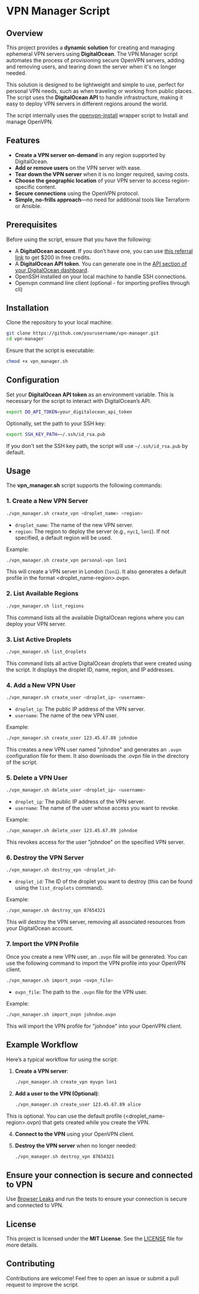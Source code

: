 
# VPN Manager Script

## Overview

This project provides a **dynamic solution** for creating and managing ephemeral VPN servers using **DigitalOcean**. The VPN Manager script automates the process of provisioning secure OpenVPN servers, adding and removing users, and tearing down the server when it's no longer needed.

This solution is designed to be lightweight and simple to use, perfect for personal VPN needs, such as when traveling or working from public places. The script uses the **DigitalOcean API** to handle infrastructure, making it easy to deploy VPN servers in different regions around the world.

The script internally uses the [openvpn-install](https://github.com/angristan/openvpn-install) wrapper script to Install and manage OpenVPN.

## Features

- **Create a VPN server on-demand** in any region supported by DigitalOcean.
- **Add or remove users** on the VPN server with ease.
- **Tear down the VPN server** when it is no longer required, saving costs.
- **Choose the geographic location** of your VPN server to access region-specific content.
- **Secure connections** using the OpenVPN protocol.
- **Simple, no-frills approach**—no need for additional tools like Terraform or Ansible.

## Prerequisites

Before using the script, ensure that you have the following:
- A **DigitalOcean account**. If you don’t have one, you can use [this referral link](https://devopsideas.com/recommends/digitalocean_cloud) to get $200 in free credits.
- A **DigitalOcean API token**. You can generate one in the [API section of your DigitalOcean dashboard](https://cloud.digitalocean.com/account/api/tokens).
- OpenSSH installed on your local machine to handle SSH connections.
- Openvpn command line client (optional - for importing profiles through cli)

## Installation

Clone the repository to your local machine:

```bash
git clone https://github.com/yourusername/vpn-manager.git
cd vpn-manager
```

Ensure that the script is executable:

```bash
chmod +x vpn_manager.sh
```

## Configuration

Set your **DigitalOcean API token** as an environment variable. This is necessary for the script to interact with DigitalOcean’s API.

```bash
export DO_API_TOKEN=your_digitalocean_api_token
```

Optionally, set the path to your SSH key:

```bash
export SSH_KEY_PATH=~/.ssh/id_rsa.pub
```

If you don't set the SSH key path, the script will use `~/.ssh/id_rsa.pub` by default.

## Usage

The **vpn_manager.sh** script supports the following commands:

### 1. Create a New VPN Server

```bash
./vpn_manager.sh create_vpn <droplet_name> <region>
```

- `droplet_name`: The name of the new VPN server.
- `region`: The region to deploy the server (e.g., `nyc1`, `lon1`). If not specified, a default region will be used.

Example:

```bash
./vpn_manager.sh create_vpn personal-vpn lon1
```

This will create a VPN server in London (`lon1`). It also generates a default profile in the format <droplet_name-region>.ovpn. 

### 2. List Available Regions

```bash
./vpn_manager.sh list_regions
```

This command lists all the available DigitalOcean regions where you can deploy your VPN server.

### 3. List Active Droplets

```bash
./vpn_manager.sh list_droplets
```

This command lists all active DigitalOcean droplets that were created using the script. It displays the droplet ID, name, region, and IP addresses.

### 4. Add a New VPN User

```bash
./vpn_manager.sh create_user <droplet_ip> <username>
```

- `droplet_ip`: The public IP address of the VPN server.
- `username`: The name of the new VPN user.

Example:

```bash
./vpn_manager.sh create_user 123.45.67.89 johndoe
```

This creates a new VPN user named "johndoe" and generates an `.ovpn` configuration file for them. It also downloads the .ovpn file in the directory of the script.

### 5. Delete a VPN User

```bash
./vpn_manager.sh delete_user <droplet_ip> <username>
```

- `droplet_ip`: The public IP address of the VPN server.
- `username`: The name of the user whose access you want to revoke.

Example:

```bash
./vpn_manager.sh delete_user 123.45.67.89 johndoe
```

This revokes access for the user "johndoe" on the specified VPN server.

### 6. Destroy the VPN Server

```bash
./vpn_manager.sh destroy_vpn <droplet_id>
```

- `droplet_id`: The ID of the droplet you want to destroy (this can be found using the `list_droplets` command).

Example:

```bash
./vpn_manager.sh destroy_vpn 87654321
```

This will destroy the VPN server, removing all associated resources from your DigitalOcean account.

### 7. Import the VPN Profile

Once you create a new VPN user, an `.ovpn` file will be generated. You can use the following command to import the VPN profile into your OpenVPN client.

```bash
./vpn_manager.sh import_ovpn <ovpn_file>
```

- `ovpn_file`: The path to the `.ovpn` file for the VPN user.

Example:

```bash
./vpn_manager.sh import_ovpn johndoe.ovpn
```

This will import the VPN profile for "johndoe" into your OpenVPN client.

## Example Workflow

Here’s a typical workflow for using the script:

1. **Create a VPN server**:
   ```bash
   ./vpn_manager.sh create_vpn myvpn lon1
   ```

2. **Add a user to the VPN (Optional)**:
   ```bash
   ./vpn_manager.sh create_user 123.45.67.89 alice
   ```
  This is optional. You can use the default profile (<droplet_name-region>.ovpn) that gets created while you create the VPN. 

4. **Connect to the VPN** using your OpenVPN client.

5. **Destroy the VPN server** when no longer needed:
   ```bash
   ./vpn_manager.sh destroy_vpn 87654321
   ```

## Ensure your connection is secure and connected to VPN

Use [Browser Leaks](https://browserleaks.com/) and run the tests to ensure your connection is secure and connected to VPN.

## License

This project is licensed under the **MIT License**. See the [LICENSE](LICENSE) file for more details.

## Contributing

Contributions are welcome! Feel free to open an issue or submit a pull request to improve the script.
